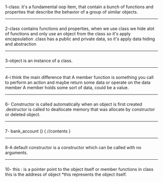 
###
1-class: it's a fundamental oop item, that contain a bunch of functions and properties that describe the behavior of a group of similar objects.

-------
###
2-class contains functions and properties, when we use class we hide alot of functions and only use an object from the class
so it's apply encapsulation
.class has a public and private data, so it's apply data hiding and abstraction

--------
###
3-object is an instance of a class.

---------
###
4-i think the main difference that A member function is something you call to perform an action and maybe return some data or operate on the data member 
A member holds some sort of data, could be a value.

----------
###
6- Constructor is called automatically when an object is first created 
.destructor is called to deallocate memory that was allocate by constructor or deleted object.

-------
###
7- bank_account () { //contents } 

--------
###
8-A default constructor is a constructor which can be called with no arguments.

---------
###
10- this : is a pointer point to the object itself or member functions in class 
  this is the address of object
 *this represents the object itself.
